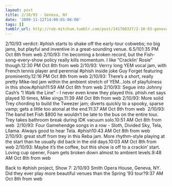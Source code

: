```yaml
---
layout: post
title: 2/10/93 - Geneva, NY
date: '2009-11-12T14:00:01-06:00'
tags: []
tumblr_url: http://rob-mitchum.tumblr.com/post/241700337/2-10-93-geneva-ny
---
```

2/10/93 verdict: #phish starts to shake off the early-tour cobwebs; no big jams, but playful and inventive in a great-sounding venue. 6.5/101:35 PM Oct 8th from web 
2/10/93: I’m becoming a broken record, but the Fish-song-every-show policy really kills momentum. I like “Cracklin’ Rosie” though.12:30 PM Oct 8th from web 
2/10/93: Verrry long YEM vocal jam, with French tennis player and perennial #phish inside joke Guy Forget featuring prominently.12:16 PM Oct 8th from web 
2/10/93: There’s a short, really pretty Mike-led jam within the ambient stretch of YEM…lots of playfulness in this show.#phish11:59 AM Oct 8th from web 
2/10/93: Segue into Johnny Cash’s “I Walk the Line” - I never even knew they played this. phish.net says played 10 times, Mike sings.11:39 AM Oct 8th from web 
2/10/93: More solid Trey chording to build the Tweezer jam; diverts quickly to a spooky, sparse vamp; gets a little too atonal at the end.11:37 AM Oct 8th from web  
2/10/93: The band bet Fish $800 he wouldn’t be late to the bus on the entire tour. Trey takes bathroom break during IDK vacuum solo.10:51 AM Oct 8th from web  
2/10/93: Four Gamehendge songs in a row - Sloth, Divided Sky, Tela, Lllama. Always good to hear Tela. #phish10:43 AM Oct 8th from web  
2/10/93: great stuff from trey in this Reba jam. More rhythm-style playing at the start than he usually did back in the old days.10:03 AM Oct 8th from web 
2/10/93: Maybe it’s the coffee, but this show is off to a crackin’ start. Loving cup opener, Foam gets broken down almost to ambient levels.9:48 AM Oct 8th from web  

Back to #phish project, Show 7: 2/10/93 Smith Opera House, Geneva, NY. Did they ever play more beautiful venues than the Spring ‘93 tour?9:37 AM Oct 8th from web
